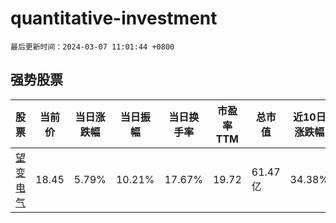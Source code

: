 # quantitative-investment

`最后更新时间：2024-03-07 11:01:44 +0800`

## 强势股票

|股票|当前价|当日涨跌幅|当日振幅|当日换手率|市盈率TTM|总市值|近10日涨跌幅|
|----|----|----|----|----|----|----|----|
|[望变电气](https://xueqiu.com/S/SH603191)|18.45|5.79%|10.21%|17.67%|19.72|61.47亿|34.38%|
